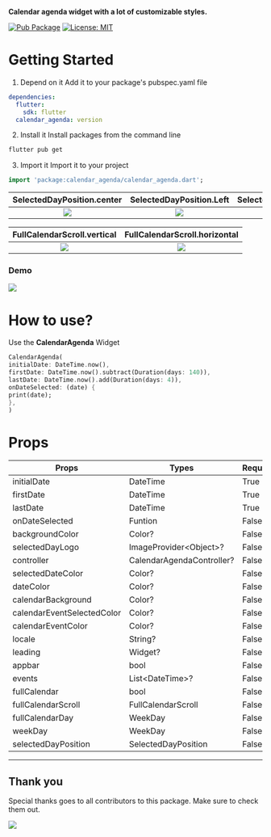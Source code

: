 **Calendar agenda widget with a lot of customizable styles.**

<p align="left">
<a href="https://github.com/sud0su/calendar_agenda"><img src="https://img.shields.io/pub/v/calendar_agenda.svg" alt="Pub Package"></a>
<a href="https://opensource.org/licenses/MIT"><img src="https://img.shields.io/badge/license-MIT-purple.svg" alt="License: MIT"></a>
</p>

# Getting Started

1. Depend on it
Add it to your package's pubspec.yaml file
```yaml
dependencies:
  flutter:
    sdk: flutter
  calendar_agenda: version
```
2. Install it
Install packages from the command line
```sh
flutter pub get
```
3. Import it
Import it to your project
```dart
import 'package:calendar_agenda/calendar_agenda.dart';
```

 SelectedDayPosition.center         |  SelectedDayPosition.Left      | SelectedDayPosition.Right
:-------------------------:|:-------------------------:|:-------------------------:
![](https://github.com/sud0su/calendar_agenda/blob/main/assets/selectedDayCenter.png?raw=true) | ![](https://github.com/sud0su/calendar_agenda/blob/main/assets/selectedDayLeft.png?raw=true) | ![](https://github.com/sud0su/calendar_agenda/blob/main/assets/selectedDayRight.png?raw=true)

 FullCalendarScroll.vertical         |  FullCalendarScroll.horizontal
:-------------------------:|:-------------------------:
![](https://github.com/sud0su/calendar_agenda/blob/main/assets/FullCalendarScrollVertical.png?raw=true) | ![](https://github.com/sud0su/calendar_agenda/blob/main/assets/FullCalendarScrollHorizontal.png?raw=true)


### Demo

![](https://github.com/sud0su/calendar_agenda/blob/main/assets/demo.gif?raw=true)

# How to use?

Use the **CalendarAgenda** Widget
```dart
CalendarAgenda(
initialDate: DateTime.now(),
firstDate: DateTime.now().subtract(Duration(days: 140)),
lastDate: DateTime.now().add(Duration(days: 4)),
onDateSelected: (date) {
print(date);
},
)
```

# Props

| Props  | Types  | Required  | defaultValues  |
| ------------ | ------------ | ------------ |  ------------ |
| initialDate  | DateTime  | True  | |
| firstDate  |  DateTime | True  | |
| lastDate  | DateTime  | True  | |
| onDateSelected  | Funtion  | False  | |
| backgroundColor  | Color?  | False  | |
| selectedDayLogo  | ImageProvider\<Object>?  | False  | |
| controller  | CalendarAgendaController?  | False  | |
| selectedDateColor  | Color?  | False  | Colors.black |
| dateColor  | Color?  | False  | Colors.white |
| calendarBackground  | Color?  | False  |Colors.white |
| calendarEventSelectedColor  | Color?  | False  | Colors.white |
| calendarEventColor  | Color?  | False  | Colors.blue |
| locale  | String?  | False  | 'en' |
| leading  | Widget?  | False  | |
| appbar  | bool  | False  | False |
| events  | List\<DateTime>?  | False  | |
| fullCalendar  | bool  | False  | True |
| fullCalendarScroll  | FullCalendarScroll  | False  |FullCalendarScroll.vertical |
| fullCalendarDay  | WeekDay  | False  | WeekDay.short |
| weekDay  | WeekDay  | False  | WeekDay.short |
| selectedDayPosition  | SelectedDayPosition  | False  | SelectedDayPosition.left |

---



## Thank you
Special thanks goes to all contributors to this package. Make sure to check them out.<br />

<a href="https://github.com/sud0su/calendar_agenda/graphs/contributors">
  <img src="https://contrib.rocks/image?repo=sud0su/calendar_agenda" />
</a>

  